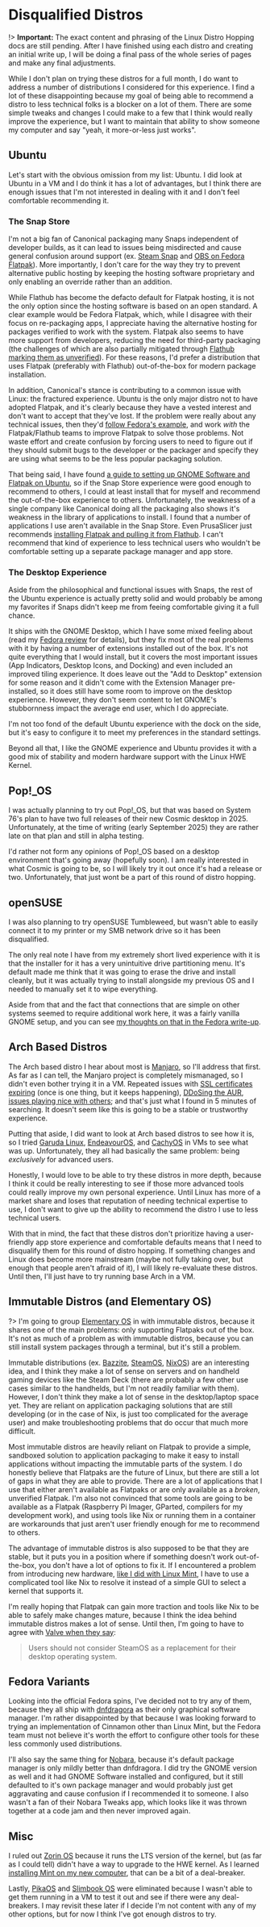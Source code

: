 # Disqualified Distros
!> **Important:** The exact content and phrasing of the Linux Distro Hopping docs are still pending. After I have finished using each distro and creating an initial write up, I will be doing a final pass of the whole series of pages and make any final adjustments.

While I don't plan on trying these distros for a full month, I do want to address a number of distributions I considered for this experience. I find a lot of these disappointing because my goal of being able to recommend a distro to less technical folks is a blocker on a lot of them. There are some simple tweaks and changes I could make to a few that I think would really improve the experience, but I want to maintain that ability to show someone my computer and say "yeah, it more-or-less just works".

## Ubuntu
Let's start with the obvious omission from my list: Ubuntu. I did look at Ubuntu in a VM and I do think it has a lot of advantages, but I think there are enough issues that I'm not interested in dealing with it and I don't feel comfortable recommending it.

### The Snap Store
I'm not a big fan of Canonical packaging many Snaps independent of developer builds, as it can lead to issues being misdirected and cause general confusion around support (ex. [Steam Snap](https://www.omgubuntu.co.uk/2024/01/valve-dont-recommend-ubuntu-steam-snap) and [OBS on Fedora Flatpak](https://gitlab.com/fedora/sigs/flatpak/fedora-flatpaks/-/issues/39)). More importantly, I don't care for the way they try to prevent alternative public hosting by keeping the hosting software proprietary and only enabling an override rather than an addition.

While Flathub has become the defacto default for Flatpak hosting, it is not the only option since the hosting software is based on an open standard. A clear example would be Fedora Flatpak, which, while I disagree with their focus on re-packaging apps, I appreciate having the alternative hosting for packages verified to work with the system. Flatpak also seems to have more support from developers, reducing the need for third-party packaging (the challenges of which are also partially mitigated through [Flathub marking them as unverified](https://docs.flathub.org/docs/for-users/verification)). For these reasons, I'd prefer a distribution that uses Flatpak (preferably with Flathub) out-of-the-box for modern package installation.

In addition, Canonical's stance is contributing to a common issue with Linux: the fractured experience. Ubuntu is the only major distro not to have adopted Flatpak, and it's clearly because they have a vested interest and don't want to accept that they've lost. If the problem were really about any technical issues, then they'd [follow Fedora's example](https://blogs.gnome.org/mcatanzaro/2025/07/21/fedora-must-carefully-embrace-flathub/), and work *with* the Flatpak/Flathub teams to improve Flatpak to solve those problems. Not waste effort and create confusion by forcing users to need to figure out if they should submit bugs to the developer or the packager and specify they are using what seems to be the less popular packaging solution.

That being said, I have found [a guide to setting up GNOME Software and Flatpak on Ubuntu](https://www.howtogeek.com/how-and-why-to-install-flatpak-software-packages-on-ubuntu/), so if the Snap Store experience were good enough to recommend to others, I could at least install that for myself and recommend the out-of-the-box experience to others. Unfortunately, the weakness of a single company like Canonical doing all the packaging also shows it's weakness in the library of applications to install. I found that a number of applications I use aren't available in the Snap Store. Even PrusaSlicer just recommends [installing Flatpak and pulling it from Flathub](https://help.prusa3d.com/article/install-prusaslicer_1903). I can't recommend that kind of experience to less technical users who wouldn't be comfortable setting up a separate package manager and app store.

### The Desktop Experience
Aside from the philosophical and functional issues with Snaps, the rest of the Ubuntu experience is actually pretty solid and would probably be among my favorites if Snaps didn't keep me from feeing comfortable giving it a full chance.

It ships with the GNOME Desktop, which I have some mixed feeling about (read my [Fedora review](/software/linux/distro-hopping-2025/fedora-workstation?id=gnome) for details), but they fix most of the real problems with it by having a number of extensions installed out of the box. It's not quite everything that I would install, but it covers the most important issues (App Indicators, Desktop Icons, and Docking) and even included an improved tiling experience. It does leave out the "Add to Desktop" extension for some reason and it didn't come with the Extension Manager pre-installed, so it does still have some room to improve on the desktop experience. However, they don't seem content to let GNOME's stubbornness impact the average end user, which I do appreciate.

I'm not too fond of the default Ubuntu experience with the dock on the side, but it's easy to configure it to meet my preferences in the standard settings.

Beyond all that, I like the GNOME experience and Ubuntu provides it with a good mix of stability and modern hardware support with the Linux HWE Kernel.

## Pop!_OS
I was actually planning to try out Pop!_OS, but that was based on System 76's plan to have two full releases of their new Cosmic desktop in 2025. Unfortunately, at the time of writing (early September 2025) they are rather late on that plan and still in alpha testing.

I'd rather not form any opinions of Pop!_OS based on a desktop environment that's going away (hopefully soon). I am really interested in what Cosmic is going to be, so I will likely try it out once it's had a release or two. Unfortunately, that just wont be a part of this round of distro hopping.

## openSUSE
I was also planning to try openSUSE Tumbleweed, but wasn't able to easily connect it to my printer or my SMB network drive so it has been disqualified.

The only real note I have from my extremely short lived experience with it is that the installer for it has a very unintuitive drive partitioning menu. It's default made me think that it was going to erase the drive and install cleanly, but it was actually trying to install alongside my previous OS and I needed to manually set it to wipe everything.

Aside from that and the fact that connections that are simple on other systems seemed to require additional work here, it was a fairly vanilla GNOME setup, and you can see [my thoughts on that in the Fedora write-up](/software/linux/distro-hopping-2025/fedora-workstation?id=gnome).

## Arch Based Distros
The Arch based distro I hear about most is [Manjaro](https://manjaro.org/), so I'll address that first. As far as I can tell, the Manjaro project is completely mismanaged, so I didn't even bother trying it in a VM. Repeated issues with [SSL certificates expiring](https://forum.manjaro.org/t/software-manjaro-org-expired-certificate-again/119696) (once is one thing, but it keeps happening), [DDoSing the AUR](https://gitlab.manjaro.org/applications/pamac/-/issues/1017), [issues playing nice with others](https://blog.brixit.nl/why-i-left-pine64/); and that's just what I found in 5 minutes of searching. It doesn't seem like this is going to be a stable or trustworthy experience.

Putting that aside, I did want to look at Arch based distros to see how it is, so I tried [Garuda Linux](https://garudalinux.org/), [EndeavourOS](https://endeavouros.com/), and [CachyOS](https://cachyos.org/) in VMs to see what was up. Unfortunately, they all had basically the same problem: being *exclusively* for advanced users.

Honestly, I would love to be able to try these distros in more depth, because I think it could be really interesting to see if those more advanced tools could really improve my own personal experience. Until Linux has more of a market share and loses that reputation of needing technical expertise to use, I don't want to give up the ability to recommend the distro I use to less technical users.

With that in mind, the fact that these distros don't prioritize having a user-friendly app store experience and comfortable defaults means that I need to disqualify them for this round of distro hopping. If something changes and Linux does become more mainstream (maybe not fully taking over, but enough that people aren't afraid of it), I will likely re-evaluate these distros. Until then, I'll just have to try running base Arch in a VM.

## Immutable Distros (and Elementary OS)
?> I'm going to group [Elementary OS](https://elementary.io/) in with immutable distros, because it shares one of the main problems: only supporting Flatpaks out of the box. It's not as much of a problem as with immutable distros, because you can still install system packages through a terminal, but it's still a problem.

Immutable distributions (ex. [Bazzite](https://bazzite.gg/), [SteamOS](https://store.steampowered.com/steamos), [NixOS](https://nixos.org/)) are an interesting idea, and I think they make a lot of sense on servers and on handheld gaming devices like the Steam Deck (there are probably a few other use cases similar to the handhelds, but I'm not readily familiar with them). However, I don't think they make a lot of sense in the desktop/laptop space yet. They are reliant on application packaging solutions that are still developing (or in the case of Nix, is just too complicated for the average user) and make troubleshooting problems that do occur that much more difficult.

Most immutable distros are heavily reliant on Flatpak to provide a simple, sandboxed solution to application packaging to make it easy to install applications without impacting the immutable parts of the system. I do honestly believe that Flatpaks are the future of Linux, but there are still a lot of gaps in what they are able to provide. There are a lot of applications that I use that either aren't available as Flatpaks or are only available as a *broken*, unverified Flatpak. I'm also not convinced that some tools are going to be available as a Flatpak (Raspberry Pi Imager, GParted, compilers for my development work), and using tools like Nix or running them in a container are workarounds that just aren't user friendly enough for me to recommend to others.

The advantage of immutable distros is also supposed to be that they are stable, but it puts you in a position where if something doesn't work out-of-the-box, you don't have a lot of options to fix it. If I encountered a problem from introducing new hardware, [like I did with Linux Mint][mint-kernel-issues], I have to use a complicated tool like Nix to resolve it instead of a simple GUI to select a kernel that supports it.

I'm really hoping that Flatpak can gain more traction and tools like Nix to be able to safely make changes mature, because I think the idea behind immutable distros makes a lot of sense. Until then, I'm going to have to agree with [Valve when they say](https://store.steampowered.com/steamos#:~:text=Users%20should%20not%20consider%20SteamOS%20as%20a%20replacement%20for%20their%20desktop%20operating%20system.):

> Users should not consider SteamOS as a replacement for their desktop operating system.

## Fedora Variants
Looking into the official Fedora spins, I've decided not to try any of them, because they all ship with [dnfdragora](https://github.com/manatools/dnfdragora?tab=readme-ov-file#dnfdragora) as their only graphical software manager. I'm rather disappointed by that because I was looking forward to trying an implementation of Cinnamon other than Linux Mint, but the Fedora team must not believe it's worth the effort to configure other tools for these less commonly used distributions.

I'll also say the same thing for [Nobara](https://nobaraproject.org/), because it's default package manager is only mildly better than dnfdragora. I did try the GNOME version as well and it had GNOME Software installed and configured, but it still defaulted to it's own package manager and would probably just get aggravating and cause confusion if I recommended it to someone. I also wasn't a fan of their Nobara Tweaks app, which looks like it was thrown together at a code jam and then never improved again.

## Misc
I ruled out [Zorin OS](https://zorin.com/os/) because it runs the LTS version of the kernel, but (as far as I could tell) didn't have a way to upgrade to the HWE kernel. As I learned [installing Mint on my new computer][mint-kernel-issues], that can be a bit of a deal-breaker.

Lastly, [PikaOS](https://wiki.pika-os.com/en/home) and [Slimbook OS](https://slimbook.com/en/slimbook-os) were eliminated because I wasn't able to get them running in a VM to test it out and see if there were any deal-breakers. I may revisit these later if I decide I'm not content with any of my other options, but for now I think I've got enough distros to try.

[mint-kernel-issues]: /software/linux/distro-hopping-2025/mint?id=kernel-issues